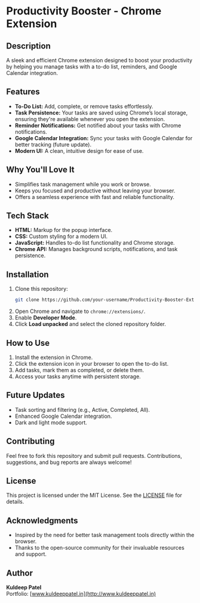 # Productivity Booster - Chrome Extension

## Description
A sleek and efficient Chrome extension designed to boost your productivity by helping you manage tasks with a to-do list, reminders, and Google Calendar integration.

## Features
- **To-Do List:** Add, complete, or remove tasks effortlessly.
- **Task Persistence:** Your tasks are saved using Chrome’s local storage, ensuring they're available whenever you open the extension.
- **Reminder Notifications:** Get notified about your tasks with Chrome notifications.
- **Google Calendar Integration:** Sync your tasks with Google Calendar for better tracking (future update).
- **Modern UI:** A clean, intuitive design for ease of use.

## Why You'll Love It
- Simplifies task management while you work or browse.
- Keeps you focused and productive without leaving your browser.
- Offers a seamless experience with fast and reliable functionality.

## Tech Stack
- **HTML:** Markup for the popup interface.
- **CSS:** Custom styling for a modern UI.
- **JavaScript:** Handles to-do list functionality and Chrome storage.
- **Chrome API:** Manages background scripts, notifications, and task persistence.

## Installation
1. Clone this repository:
   ```bash
   git clone https://github.com/your-username/Productivity-Booster-Extension.git
   ```
2. Open Chrome and navigate to `chrome://extensions/`.
3. Enable **Developer Mode**.
4. Click **Load unpacked** and select the cloned repository folder.

## How to Use
1. Install the extension in Chrome.
2. Click the extension icon in your browser to open the to-do list.
3. Add tasks, mark them as completed, or delete them.
4. Access your tasks anytime with persistent storage.

## Future Updates
- Task sorting and filtering (e.g., Active, Completed, All).
- Enhanced Google Calendar integration.
- Dark and light mode support.

## Contributing
Feel free to fork this repository and submit pull requests. Contributions, suggestions, and bug reports are always welcome!

## License
This project is licensed under the MIT License. See the [LICENSE](LICENSE) file for details.

## Acknowledgments
- Inspired by the need for better task management tools directly within the browser.
- Thanks to the open-source community for their invaluable resources and support.

## Author
**Kuldeep Patel**  
Portfolio: [www.kuldeeppatel.in](http://www.kuldeeppatel.in)
